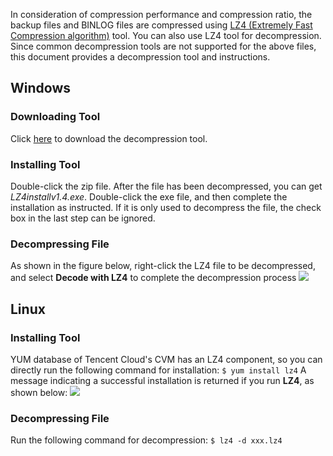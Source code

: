 In consideration of compression performance and compression ratio, the backup files and BINLOG files are compressed using [LZ4 (Extremely Fast Compression algorithm)](http://cyan4973.github.io/lz4/) tool. You can also use LZ4 tool for decompression. Since common decompression tools are not supported for the above files, this document provides a decompression tool and instructions.

## Windows
### Downloading Tool
Click [here](https://mccdn.qcloud.com/static/archive/b20514551ff6887a136c63b4808f9f22/LZ4_install_v1.4.zip) to download the decompression tool.
### Installing Tool
Double-click the zip file. After the file has been decompressed, you can get *LZ4installv1.4.exe*. Double-click the exe file, and then complete the installation as instructed.
If it is only used to decompress the file, the check box in the last step can be ignored.
### Decompressing File
As shown in the figure below, right-click the LZ4 file to be decompressed, and select **Decode with LZ4** to complete the decompression process
![](https://mccdn.qcloud.com/static/img/add13eb42359b33e5695c3da42bbce97/add13eb42359.png)

## Linux
### Installing Tool
YUM database of Tencent Cloud's CVM has an LZ4 component, so you can directly run the following command for installation:
`$ yum install lz4`
A message indicating a successful installation is returned if you run **LZ4**, as shown below:
![](https://mccdn.qcloud.com/static/img/c3850df767705f8a454299c00cdc937d/c3850df76770.png)

### Decompressing File
Run the following command for decompression:
`$ lz4 -d xxx.lz4`
